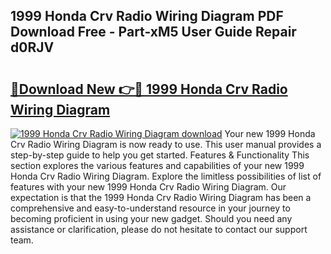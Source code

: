 ## 1999 Honda Crv Radio Wiring Diagram PDF Download Free - Part-xM5 User Guide Repair d0RJV

# <h2><a href="http://dftmwa8.blite.top/?on=1999+Honda+Crv+Radio+Wiring+Diagram">🔗Download New 👉🔴 1999 Honda Crv Radio Wiring Diagram</a></h2>

[![1999 Honda Crv Radio Wiring Diagram download](https://i.imgur.com/lujVjoI.png)](http://dftmwa8.blite.top/?on=1999+Honda+Crv+Radio+Wiring+Diagram)
Your new 1999 Honda Crv Radio Wiring Diagram is now ready to use. This user manual provides a step-by-step guide to help you get started. Features & Functionality This section explores the various features and capabilities of your new 1999 Honda Crv Radio Wiring Diagram. Explore the limitless possibilities of list of features with your new 1999 Honda Crv Radio Wiring Diagram. Our expectation is that the 1999 Honda Crv Radio Wiring Diagram has been a comprehensive and easy-to-understand resource in your journey to becoming proficient in using your new gadget. Should you need any assistance or clarification, please do not hesitate to contact our support team.
